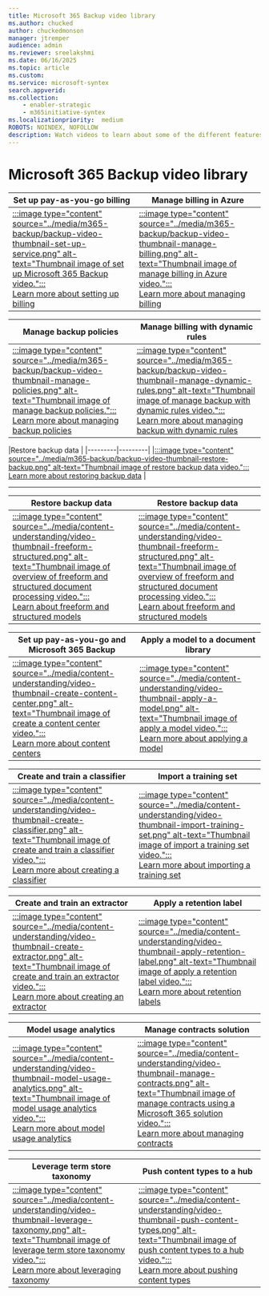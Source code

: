 ```yaml
---
title: Microsoft 365 Backup video library
ms.author: chucked
author: chuckedmonson
manager: jtremper
audience: admin
ms.reviewer: sreelakshmi
ms.date: 06/16/2025
ms.topic: article
ms.custom: 
ms.service: microsoft-syntex
search.appverid: 
ms.collection: 
    - enabler-strategic
    - m365initiative-syntex
ms.localizationpriority:  medium
ROBOTS: NOINDEX, NOFOLLOW
description: Watch videos to learn about some of the different features in Microsoft 365 Backup.
---
```


# Microsoft 365 Backup video library


|Set up pay-as-you-go billing  |Manage billing in Azure  |
|---------|---------|
|[:::image type="content" source="../media/m365-backup/backup-video-thumbnail-set-up-service.png" alt-text="Thumbnail image of set up Microsoft 365 Backup video.":::](https://learn-video.azurefd.net/vod/player?id=d4f5a898-3d35-42aa-ae3f-6639b59943f9)<br>[Learn more about setting up billing](backup-setup.md)     |[:::image type="content" source="../media/m365-backup/backup-video-thumbnail-manage-billing.png" alt-text="Thumbnail image of manage billing in Azure video.":::](https://learn-video.azurefd.net/vod/player?id=a87d77a7-2c88-43fc-ae8c-5ba42765f956)<br>[Learn more about managing billing](/en-us/azure/cost-management-billing/understand/mca-overview)          |

|Manage backup policies  |Manage billing with dynamic rules  |
|---------|---------|
|[:::image type="content" source="../media/m365-backup/backup-video-thumbnail-manage-policies.png" alt-text="Thumbnail image of manage backup policies.":::](https://learn-video.azurefd.net/vod/player?id=2cdeb3f7-2565-414c-9afe-e2deb5dc77c2)<br>[Learn more about managing backup policies](backup-view-edit-policies.md)    |[:::image type="content" source="../media/m365-backup/backup-video-thumbnail-manage-dynamic-rules.png" alt-text="Thumbnail image of manage backup with dynamic rules video.":::](https://learn-video.azurefd.net/vod/player?id=7604db2b-5099-4b87-b94d-d36436b3ac18)<br>[Learn more about managing backup with dynamic rules](backup-view-edit-policies.md)           |


|Restore backup data  |
|---------|---------|
|[:::image type="content" source="../media/m365-backup/backup-video-thumbnail-restore-backup.png" alt-text="Thumbnail image of restore backup data video.":::](https://learn-video.azurefd.net/vod/player?id=c9a4ced2-7ce3-4bc9-b42f-876b05497e1b)<br>[Learn more about restoring backup data](backup-restore-data.md)    |


---------------------------------------


|Restore backup data  |Restore backup data  |
|---------|---------|
|[:::image type="content" source="../media/content-understanding/video-thumbnail-freeform-structured.png" alt-text="Thumbnail image of overview of freeform and structured document processing video.":::](https://learn-video.azurefd.net/vod/player?id=c9a4ced2-7ce3-4bc9-b42f-876b05497e1b)<br>[Learn about freeform and structured models](form-processing-overview.md)    |[:::image type="content" source="../media/content-understanding/video-thumbnail-freeform-structured.png" alt-text="Thumbnail image of overview of freeform and structured document processing video.":::](https://learn-video.azurefd.net/vod/player?id=c9a4ced2-7ce3-4bc9-b42f-876b05497e1b)<br>[Learn about freeform and structured models](form-processing-overview.md)         |




|Set up pay-as-you-go and Microsoft 365 Backup  |Apply a model to a document library  |
|---------|---------|
|[:::image type="content" source="../media/content-understanding/video-thumbnail-create-content-center.png" alt-text="Thumbnail image of create a content center video.":::](https://learn-video.azurefd.net/vod/player?id=d4f5a898-3d35-42aa-ae3f-6639b59943f9)<br>[Learn more about content centers](create-a-content-center.md)     |[:::image type="content" source="../media/content-understanding/video-thumbnail-apply-a-model.png" alt-text="Thumbnail image of apply a model video.":::](https://learn-video.azurefd.net/vod/player?id=a87d77a7-2c88-43fc-ae8c-5ba42765f956)<br>[Learn more about applying a model](apply-a-model.md)         |

|Create and train a classifier  |Import a training set  |
|---------|---------|
|[:::image type="content" source="../media/content-understanding/video-thumbnail-create-classifier.png" alt-text="Thumbnail image of create and train a classifier video.":::](https://learn-video.azurefd.net/vod/player?id=a5f12b4e-505b-4015-906b-d1938826693b)<br>[Learn more about creating a classifier](create-a-classifier.md)    |[:::image type="content" source="../media/content-understanding/video-thumbnail-import-training-set.png" alt-text="Thumbnail image of import a training set video.":::](https://learn-video.azurefd.net/vod/player?id=803f5025-0952-40cb-a539-2e0ed81ee94f)<br>[Learn more about importing a training set](create-a-classifier.md#add-your-example-files)     |

|Create and train an extractor  |Apply a retention label  |
|---------|---------|
|[:::image type="content" source="../media/content-understanding/video-thumbnail-create-extractor.png" alt-text="Thumbnail image of create and train an extractor video.":::](https://learn-video.azurefd.net/vod/player?id=cce2f92b-f547-4e40-9aaf-1258af2afc03)<br>[Learn more about creating an extractor](create-an-extractor.md)    |[:::image type="content" source="../media/content-understanding/video-thumbnail-apply-retention-label.png" alt-text="Thumbnail image of apply a retention label video.":::](https://learn-video.azurefd.net/vod/player?id=76cbc982-72ee-414d-8c91-d407f94e1628)<br>[Learn more about retention labels](apply-a-retention-label-to-a-model.md)     |

|Model usage analytics  |Manage contracts solution  |
|---------|---------|
|[:::image type="content" source="../media/content-understanding/video-thumbnail-model-usage-analytics.png" alt-text="Thumbnail image of model usage analytics video.":::](https://learn-video.azurefd.net/vod/player?id=3ce39756-8da7-4cdd-a2e3-a7a4104648da)<br>[Learn more about model usage analytics](model-usage-analytics.md)     |[:::image type="content" source="../media/content-understanding/video-thumbnail-manage-contracts.png" alt-text="Thumbnail image of manage contracts using a Microsoft 365 solution video.":::](https://learn-video.azurefd.net/vod/player?id=04c084c9-5419-408a-9e6e-92d01bb3ddee)<br>[Learn more about managing contracts](solution-manage-contracts-in-microsoft-365.md)     |

|Leverage term store taxonomy   |Push content types to a hub  |
|---------|---------|
|[:::image type="content" source="../media/content-understanding/video-thumbnail-leverage-taxonomy.png" alt-text="Thumbnail image of leverage term store taxonomy video.":::](https://learn-video.azurefd.net/vod/player?id=a47ffcfc-0494-4a4a-85cb-9017bba024b0)<br>[Learn more about leveraging taxonomy](leverage-term-store-taxonomy.md)    |[:::image type="content" source="../media/content-understanding/video-thumbnail-push-content-types.png" alt-text="Thumbnail image of push content types to a hub video.":::](https://learn-video.azurefd.net/vod/player?id=6698ac03-3ec8-4429-83b8-bc10b11357dd)<br>[Learn more about pushing content types](push-content-type-to-hub.md)     |
